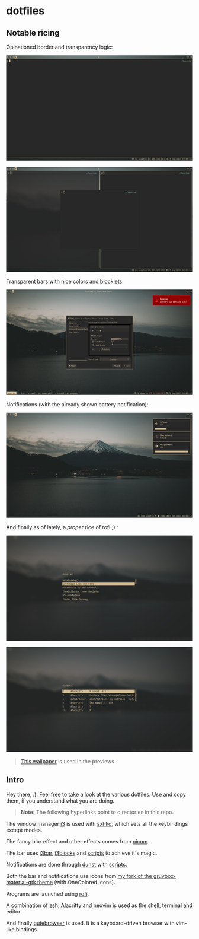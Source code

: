 # dotfiles
## Notable ricing

Opinationed border and transparency logic:

![](./.images/window0.png)

![](./.images/window1.png)

Transparent bars with nice colors and blocklets:

![](./.images/i3.png)

Notifications (with the already shown battery notification):

![](./.images/notifs.png)

And finally as of lately, a *proper* rice of rofi ;) :

![](./.images/rofi0.png)

![](./.images/rofi1.png)

> [This wallpaper](https://wallhaven.cc/w/j5p23m) is used in the previews.

## Intro
Hey there, :). Feel free to take a look at the various dotfiles. Use and copy them, if you understand what you are doing.

> **Note:** The following hyperlinks point to directories in this repo.

The window manager [i3](https://github.com/abxh/dotfiles/tree/main/i3/config) is used with [sxhkd](https://github.com/abxh/dotfiles/tree/main/sxhkd), which sets all the keybindings except modes.

The fancy blur effect and other effects comes from [picom](https://github.com/abxh/dotfiles/tree/main/picom/picom.conf).

The bar uses [i3bar](https://github.com/abxh/dotfiles/tree/main/i3/), [i3blocks](https://github.com/abxh/dotfiles/tree/main/i3blocks) and [scripts](https://github.com/abxh/dotfiles/tree/main/scripts/i3blocklets) to achieve it's magic.

Notifications are done through [dunst](https://github.com/abxh/dotfiles/tree/main/dunst) with [scripts](https://github.com/abxh/dotfiles/tree/main/scripts/dunstify).

Both the bar and notifications use icons from [my fork of the gruvbox-material-gtk theme](https://github.com/abxh/gruvbox-material-gtk) (with OneColored Icons).

Programs are launched using [rofi](https://github.com/abxh/dotfiles/tree/main/rofi).

A combination of [zsh](https://github.com/abxh/dotfiles/tree/main/zsh), [Alacritty](https://github.com/abxh/dotfiles/tree/main/alacritty) and [neovim](https://github.com/abxh/dotfiles/tree/main/nvim)
is used as the shell, terminal and editor.

And finally [qutebrowser](https://github.com/abxh/dotfiles/tree/main/qutebrowser) is used. It is a keyboard-driven browser with vim-like bindings.
